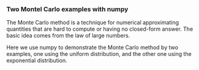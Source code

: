### Two Montel Carlo examples with numpy

The Monte Carlo method is a technique for numerical approximating quantities that are hard to compute or having no closed-form answer. The basic idea comes from the law of large numbers. 

Here we use numpy to demonstrate the Monte Carlo method by two examples, one using the uniform distribution, and the other one using the exponential distribution.